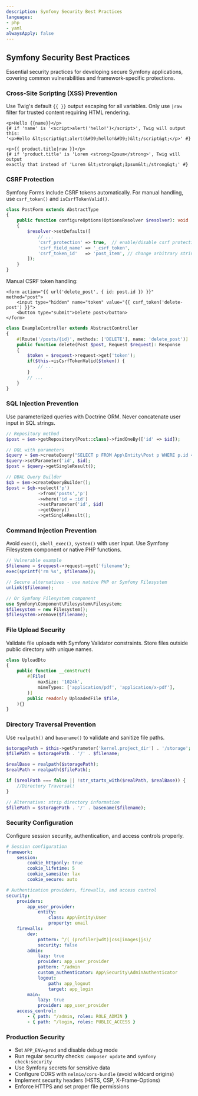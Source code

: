 ```yaml
---
description: Symfony Security Best Practices
languages:
- php
- yaml
alwaysApply: false
---
```


## Symfony Security Best Practices

Essential security practices for developing secure Symfony applications, covering common vulnerabilities and framework-specific protections.

### Cross-Site Scripting (XSS) Prevention

Use Twig's default `{{ }}` output escaping for all variables. Only use `|raw` filter for trusted content requiring HTML rendering.

```twig
<p>Hello {{name}}</p>
{# if 'name' is '<script>alert('hello!')</script>', Twig will output this:
'<p>Hello &lt;script&gt;alert(&#39;hello!&#39;)&lt;/script&gt;</p>' #}

<p>{{ product.title|raw }}</p>
{# if 'product.title' is 'Lorem <strong>Ipsum</strong>', Twig will output
exactly that instead of 'Lorem &lt;strong&gt;Ipsum&lt;/strong&gt;' #}
```

### CSRF Protection

Symfony Forms include CSRF tokens automatically. For manual handling, use `csrf_token()` and `isCsrfTokenValid()`.

```php
class PostForm extends AbstractType
{
    public function configureOptions(OptionsResolver $resolver): void
    {
        $resolver->setDefaults([
            // ... 
            'csrf_protection' => true,  // enable/disable csrf protection for this form
            'csrf_field_name' => '_csrf_token',
            'csrf_token_id'   => 'post_item', // change arbitrary string used to generate
        ]);
    }
}
```

Manual CSRF token handling:
```twig
<form action="{{ url('delete_post', { id: post.id }) }}" method="post">
    <input type="hidden" name="token" value="{{ csrf_token('delete-post') }}">
    <button type="submit">Delete post</button>
</form>
```

```php
class ExampleController extends AbstractController
{
    #[Route('/posts/{id}', methods: ['DELETE'], name: 'delete_post')]
    public function delete(Post $post, Request $request): Response 
    { 
        $token = $request->request->get('token');
        if($this->isCsrfTokenValid($token)) {
            // ...
        }
        // ...
    }
}
```

### SQL Injection Prevention

Use parameterized queries with Doctrine ORM. Never concatenate user input in SQL strings.

```php
// Repository method
$post = $em->getRepository(Post::class)->findOneBy(['id' => $id]);

// DQL with parameters
$query = $em->createQuery("SELECT p FROM App\Entity\Post p WHERE p.id = :id");
$query->setParameter('id', $id);
$post = $query->getSingleResult();

// DBAL Query Builder
$qb = $em->createQueryBuilder();
$post = $qb->select('p')
            ->from('posts','p')
            ->where('id = :id')
            ->setParameter('id', $id)
            ->getQuery()
            ->getSingleResult();
```

### Command Injection Prevention

Avoid `exec()`, `shell_exec()`, `system()` with user input. Use Symfony Filesystem component or native PHP functions.

```php
// Vulnerable example
$filename = $request->request->get('filename');
exec(sprintf('rm %s', $filename));

// Secure alternatives - use native PHP or Symfony Filesystem
unlink($filename);

// Or Symfony Filesystem component
use Symfony\Component\Filesystem\Filesystem;
$filesystem = new Filesystem();
$filesystem->remove($filename);
```

### File Upload Security

Validate file uploads with Symfony Validator constraints. Store files outside public directory with unique names.

```php
class UploadDto
{
    public function __construct(
        #[File(
            maxSize: '1024k',
            mimeTypes: ['application/pdf', 'application/x-pdf'],
        )]
        public readonly UploadedFile $file,
    ){}
}
```

### Directory Traversal Prevention

Use `realpath()` and `basename()` to validate and sanitize file paths.

```php
$storagePath = $this->getParameter('kernel.project_dir') . '/storage';
$filePath = $storagePath . '/' . $filename;

$realBase = realpath($storagePath);
$realPath = realpath($filePath);

if ($realPath === false || !str_starts_with($realPath, $realBase)) {
    //Directory Traversal!
}

// Alternative: strip directory information
$filePath = $storagePath . '/' . basename($filename);
```

### Security Configuration

Configure session security, authentication, and access controls properly.

```yaml
# Session configuration
framework:
    session:
        cookie_httponly: true
        cookie_lifetime: 5
        cookie_samesite: lax
        cookie_secure: auto

# Authentication providers, firewalls, and access control
security:
    providers:
        app_user_provider:
            entity:
                class: App\Entity\User
                property: email
    firewalls:
        dev:
            pattern: ^/(_(profiler|wdt)|css|images|js)/
            security: false
        admin:
            lazy: true
            provider: app_user_provider
            pattern: ^/admin
            custom_authenticator: App\Security\AdminAuthenticator
            logout:
                path: app_logout
                target: app_login
        main:
            lazy: true
            provider: app_user_provider
    access_control:
        - { path: ^/admin, roles: ROLE_ADMIN }
        - { path: ^/login, roles: PUBLIC_ACCESS }
```

### Production Security

- Set `APP_ENV=prod` and disable debug mode
- Run regular security checks: `composer update` and `symfony check:security`
- Use Symfony secrets for sensitive data
- Configure CORS with `nelmio/cors-bundle` (avoid wildcard origins)
- Implement security headers (HSTS, CSP, X-Frame-Options)
- Enforce HTTPS and set proper file permissions